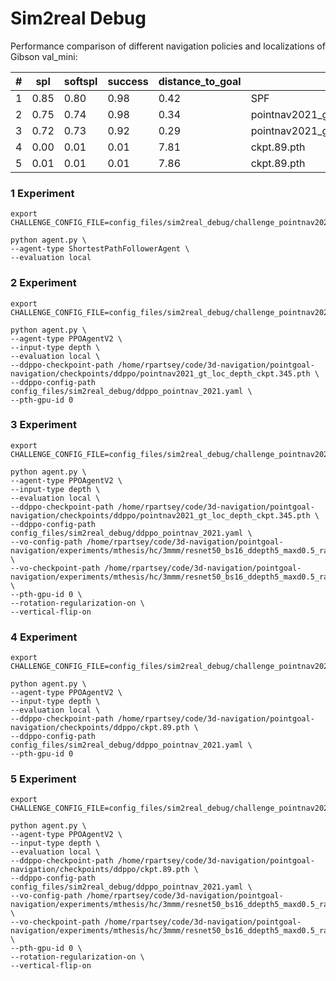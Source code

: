 # Sim2real Debug


Performance comparison of different navigation policies and localizations of Gibson val_mini:

| # | spl  |softspl | success | distance_to_goal | agent | localization|
| - |   -- |  --  |   -- | --   |  --  |  -- | 
| 1 | 0.85 | 0.80 | 0.98 | 0.42 | SPF | - |
| 2 | 0.75 | 0.74 | 0.98 | 0.34 | pointnav2021_gt_loc_depth_ckpt.345.pth | GT | 
| 3 | 0.72 | 0.73 | 0.92 | 0.29 | pointnav2021_gt_loc_depth_ckpt.345.pth | VO |
| 4 | 0.00 | 0.01 | 0.01 | 7.81 | ckpt.89.pth | GT |
| 5 | 0.01 | 0.01 | 0.01 | 7.86 | ckpt.89.pth | VO |


### 1 Experiment
```
export CHALLENGE_CONFIG_FILE=config_files/sim2real_debug/challenge_pointnav2021.local.rgbd.yaml

python agent.py \
--agent-type ShortestPathFollowerAgent \
--evaluation local
```

### 2 Experiment
```
export CHALLENGE_CONFIG_FILE=config_files/sim2real_debug/challenge_pointnav2021_gt_loc.local.rgbd.yaml

python agent.py \
--agent-type PPOAgentV2 \
--input-type depth \
--evaluation local \
--ddppo-checkpoint-path /home/rpartsey/code/3d-navigation/pointgoal-navigation/checkpoints/ddppo/pointnav2021_gt_loc_depth_ckpt.345.pth \
--ddppo-config-path config_files/sim2real_debug/ddppo_pointnav_2021.yaml \
--pth-gpu-id 0
```

### 3 Experiment
```
export CHALLENGE_CONFIG_FILE=config_files/sim2real_debug/challenge_pointnav2021.local.rgbd.yaml

python agent.py \
--agent-type PPOAgentV2 \
--input-type depth \
--evaluation local \
--ddppo-checkpoint-path /home/rpartsey/code/3d-navigation/pointgoal-navigation/checkpoints/ddppo/pointnav2021_gt_loc_depth_ckpt.345.pth \
--ddppo-config-path config_files/sim2real_debug/ddppo_pointnav_2021.yaml \
--vo-config-path /home/rpartsey/code/3d-navigation/pointgoal-navigation/experiments/mthesis/hc/3mmm/resnet50_bs16_ddepth5_maxd0.5_randomsampling_dropout0.2_poselossv21._1._180x320_embedd_act_vflip_hc2021_vo3_bigdata_3m/config.yaml  \
--vo-checkpoint-path /home/rpartsey/code/3d-navigation/pointgoal-navigation/experiments/mthesis/hc/3mmm/resnet50_bs16_ddepth5_maxd0.5_randomsampling_dropout0.2_poselossv21._1._180x320_embedd_act_vflip_hc2021_vo3_bigdata_3m/best_checkpoint_064e.pt \
--pth-gpu-id 0 \
--rotation-regularization-on \
--vertical-flip-on 
```

### 4 Experiment
```
export CHALLENGE_CONFIG_FILE=config_files/sim2real_debug/challenge_pointnav2021_gt_loc.local.rgbd.yaml

python agent.py \
--agent-type PPOAgentV2 \
--input-type depth \
--evaluation local \
--ddppo-checkpoint-path /home/rpartsey/code/3d-navigation/pointgoal-navigation/checkpoints/ddppo/ckpt.89.pth \
--ddppo-config-path config_files/sim2real_debug/ddppo_pointnav_2021.yaml \
--pth-gpu-id 0
```

### 5 Experiment
```
export CHALLENGE_CONFIG_FILE=config_files/sim2real_debug/challenge_pointnav2021.local.rgbd.yaml

python agent.py \
--agent-type PPOAgentV2 \
--input-type depth \
--evaluation local \
--ddppo-checkpoint-path /home/rpartsey/code/3d-navigation/pointgoal-navigation/checkpoints/ddppo/ckpt.89.pth \
--ddppo-config-path config_files/sim2real_debug/ddppo_pointnav_2021.yaml \
--vo-config-path /home/rpartsey/code/3d-navigation/pointgoal-navigation/experiments/mthesis/hc/3mmm/resnet50_bs16_ddepth5_maxd0.5_randomsampling_dropout0.2_poselossv21._1._180x320_embedd_act_vflip_hc2021_vo3_bigdata_3m/config.yaml  \
--vo-checkpoint-path /home/rpartsey/code/3d-navigation/pointgoal-navigation/experiments/mthesis/hc/3mmm/resnet50_bs16_ddepth5_maxd0.5_randomsampling_dropout0.2_poselossv21._1._180x320_embedd_act_vflip_hc2021_vo3_bigdata_3m/best_checkpoint_064e.pt \
--pth-gpu-id 0 \
--rotation-regularization-on \
--vertical-flip-on 
```


